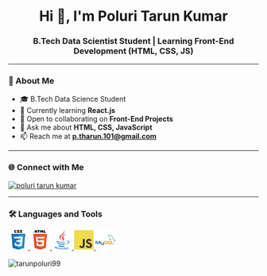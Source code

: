 <h1 align="center">Hi 👋, I'm Poluri Tarun Kumar</h1>
<h3 align="center">B.Tech Data Scientist Student | Learning Front-End Development (HTML, CSS, JS)</h3>

---

### 🚀 About Me
- 🎓 B.Tech Data Science Student  
- 🌱 Currently learning **React.js**  
- 👯 Open to collaborating on **Front-End Projects**  
- 💬 Ask me about **HTML, CSS, JavaScript**  
- 📫 Reach me at **p.tharun.101@gmail.com**  

---

### 🌐 Connect with Me
<p align="left">
<a href="https://www.linkedin.com/in/tarunpoluri38" target="_blank">
<img align="center" src="https://raw.githubusercontent.com/rahuldkjain/github-profile-readme-generator/master/src/images/icons/Social/linked-in-alt.svg" alt="poluri tarun kumar" height="30" width="40" />
</a>
</p>

---

### 🛠 Languages and Tools
<p align="left"> 
<a href="https://www.w3schools.com/css/" target="_blank" rel="noreferrer">
<img src="https://raw.githubusercontent.com/devicons/devicon/master/icons/css3/css3-original-wordmark.svg" alt="css3" width="40" height="40"/> 
</a> 
<a href="https://www.w3.org/html/" target="_blank" rel="noreferrer">
<img src="https://raw.githubusercontent.com/devicons/devicon/master/icons/html5/html5-original-wordmark.svg" alt="html5" width="40" height="40"/> 
</a> 
<a href="https://www.java.com" target="_blank" rel="noreferrer">
<img src="https://raw.githubusercontent.com/devicons/devicon/master/icons/java/java-original.svg" alt="java" width="40" height="40"/> 
</a> 
<a href="https://developer.mozilla.org/en-US/docs/Web/JavaScript" target="_blank" rel="noreferrer">
<img src="https://raw.githubusercontent.com/devicons/devicon/master/icons/javascript/javascript-original.svg" alt="javascript" width="40" height="40"/> 
</a> 
<a href="https://www.mysql.com/" target="_blank" rel="noreferrer">
<img src="https://raw.githubusercontent.com/devicons/devicon/master/icons/mysql/mysql-original-wordmark.svg" alt="mysql" width="40" height="40"/> 
</a> 
</p>
<p><img align="center" src="https://github-readme-stats.vercel.app/api/top-langs?username=tarunpoluri99&show_icons=true&locale=en&layout=compact" alt="tarunpoluri99" /></p>
